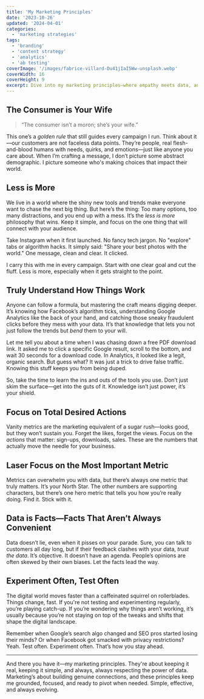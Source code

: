```yaml
---
title: 'My Marketing Principles'
date: '2023-10-26'
updated: '2024-04-01'
categories:
  - 'marketing strategies'
tags:
  - 'branding'
  - 'content strategy'
  - 'analytics'
  - 'ab testing'
coverImage: '/images/fabrice-villard-Du41jIaI5Ww-unsplash.webp'
coverWidth: 16
coverHeight: 9
excerpt: Dive into my marketing principles—where empathy meets data, and simplicity beats complexity in a fast-paced digital world.
---
```


## The Consumer is Your Wife

> “The consumer isn’t a moron; she’s your wife.”

This one’s a _golden rule_ that still guides every campaign I run. Think about it—our customers are not faceless data points. They’re people, real flesh-and-blood humans with needs, quirks, and emotions—just like anyone you care about. When I’m crafting a message, I don’t picture some abstract demographic. I picture someone who's making choices that impact their world.

## Less is More

We live in a world where the shiny new tools and trends make everyone want to chase the next big thing. But here’s the thing: Too many options, too many distractions, and you end up with a mess. It’s the _less is more_ philosophy that wins. Keep it simple, and focus on the one thing that will connect with your audience.

Take Instagram when it first launched. No fancy tech jargon. No "explore" tabs or algorithm hacks. It simply said: "Share your best photos with the world." One message, clean and clear. It clicked.

I carry this with me in every campaign. Start with one clear goal and cut the fluff. Less is more, especially when it gets straight to the point.

## Truly Understand How Things Work

Anyone can follow a formula, but mastering the craft means digging deeper. It’s knowing how Facebook’s algorithm ticks, understanding Google Analytics like the back of your hand, and catching those sneaky fraudulent clicks before they mess with your data. It’s that knowledge that lets you not just follow the trends but _bend_ them to your will.

Let me tell you about a time when I was chasing down a free PDF download link. It asked me to click a specific Google result, scroll to the bottom, and wait 30 seconds for a download code. In Analytics, it looked like a legit, organic search. But guess what? It was just a trick to drive false traffic. Knowing this stuff keeps you from being duped.

So, take the time to learn the ins and outs of the tools you use. Don’t just skim the surface—get into the guts of it. Knowledge isn’t just power, it’s your shield.

## Focus on Total Desired Actions

Vanity metrics are the marketing equivalent of a sugar rush—looks good, but they won’t sustain you. Forget the likes, forget the views. Focus on the _actions_ that matter: sign-ups, downloads, sales. These are the numbers that actually move the needle for your business.

## Laser Focus on the Most Important Metric

Metrics can overwhelm you with data, but there’s always one metric that truly matters. It’s your North Star. The other numbers are supporting characters, but there’s one hero metric that tells you how you’re really doing. Find it. Stick with it.

## Data is Facts—Facts That Aren’t Always Convenient

Data doesn’t lie, even when it pisses on your parade. Sure, you can talk to customers all day long, but if their feedback clashes with your data, _trust the data_. It’s objective. It doesn’t have an agenda. People’s opinions are often skewed by their own biases. Let the facts lead the way.

## Experiment Often, Test Often

The digital world moves faster than a caffeinated squirrel on rollerblades. Things change, fast. If you're not testing and experimenting regularly, you’re playing catch-up. If you’re wondering why things aren’t working, it’s usually because you’re not staying on top of the tweaks and shifts that shape the digital landscape.

Remember when Google’s search algo changed and SEO pros started losing their minds? Or when Facebook got smacked with privacy restrictions? Yeah. Test often. Experiment often. That’s how you stay ahead.

---

And there you have it—my marketing principles. They're about keeping it real, keeping it simple, and always, always respecting the power of data. Marketing’s about building genuine connections, and these principles keep me grounded, focused, and ready to pivot when needed. Simple, effective, and always evolving.
